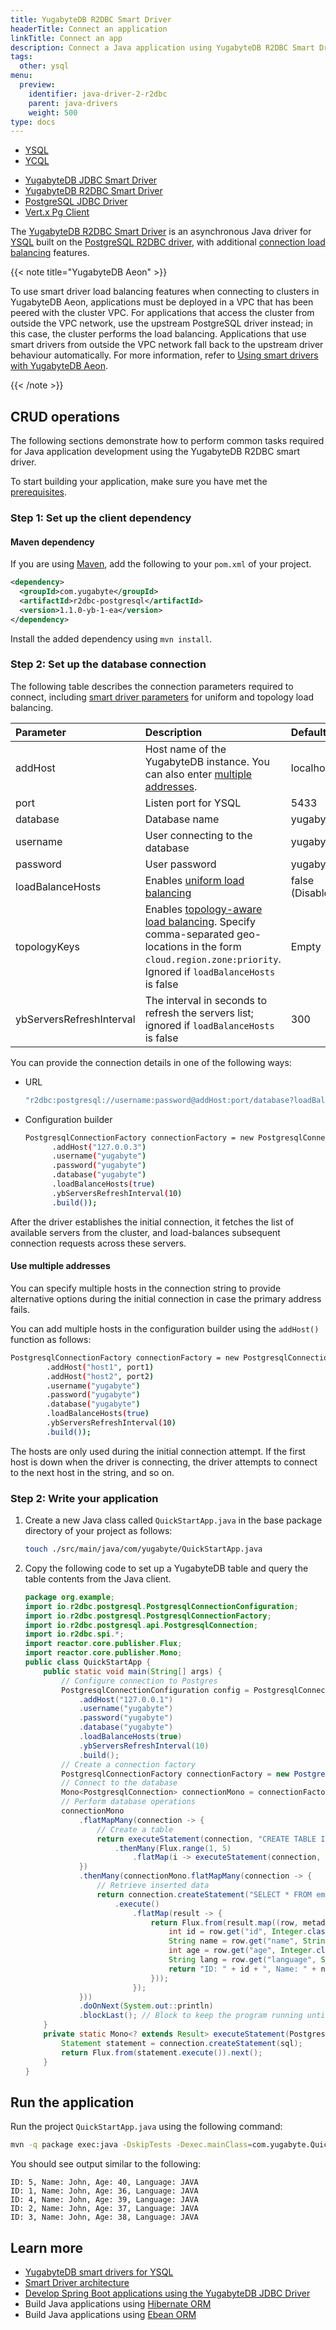 ```yaml
---
title: YugabyteDB R2DBC Smart Driver
headerTitle: Connect an application
linkTitle: Connect an app
description: Connect a Java application using YugabyteDB R2DBC Smart Driver for YSQL
tags:
  other: ysql
menu:
  preview:
    identifier: java-driver-2-r2dbc
    parent: java-drivers
    weight: 500
type: docs
---
```


<ul class="nav nav-tabs-alt nav-tabs-yb">
  <li class="active">
    <a href="../yugabyte-jdbc/" class="nav-link">
      YSQL
    </a>
  </li>
  <li>
    <a href="../ycql/" class="nav-link">
      YCQL
    </a>
  </li>
</ul>

<ul class="nav nav-tabs-alt nav-tabs-yb">

  <li >
    <a href="../yugabyte-jdbc/" class="nav-link">
      <i class="icon-postgres" aria-hidden="true"></i>
      YugabyteDB JDBC Smart Driver
    </a>
  </li>

  <li >
    <a href="../yb-r2dbc/" class="nav-link active">
      <i class="icon-postgres" aria-hidden="true"></i>
      YugabyteDB R2DBC Smart Driver
    </a>
  </li>

  <li >
    <a href="../postgres-jdbc/" class="nav-link">
      <i class="icon-postgres" aria-hidden="true"></i>
      PostgreSQL JDBC Driver
    </a>
  </li>

  <li >
    <a href="../ysql-vertx-pg-client/" class="nav-link">
      <i class="icon-postgres" aria-hidden="true"></i>
      Vert.x Pg Client
    </a>
  </li>
</ul>

The [YugabyteDB R2DBC Smart Driver](https://github.com/yugabyte/r2dbc-postgresql) is an asynchronous Java driver for [YSQL](../../../api/ysql/) built on the [PostgreSQL R2DBC driver](https://github.com/pgjdbc/r2dbc-postgresql), with additional [connection load balancing](../../smart-drivers/) features.

{{< note title="YugabyteDB Aeon" >}}

To use smart driver load balancing features when connecting to clusters in YugabyteDB Aeon, applications must be deployed in a VPC that has been peered with the cluster VPC. For applications that access the cluster from outside the VPC network, use the upstream PostgreSQL driver instead; in this case, the cluster performs the load balancing. Applications that use smart drivers from outside the VPC network fall back to the upstream driver behaviour automatically. For more information, refer to [Using smart drivers with YugabyteDB Aeon](../../smart-drivers/#using-smart-drivers-with-yugabytedb-aeon).

{{< /note >}}

## CRUD operations

The following sections demonstrate how to perform common tasks required for Java application development using the YugabyteDB R2DBC smart driver.

To start building your application, make sure you have met the [prerequisites](../#prerequisites).

### Step 1: Set up the client dependency

#### Maven dependency

If you are using [Maven](https://maven.apache.org/guides/development/guide-building-maven.html), add the following to your `pom.xml` of your project.

```xml
<dependency>
  <groupId>com.yugabyte</groupId>
  <artifactId>r2dbc-postgresql</artifactId>
  <version>1.1.0-yb-1-ea</version>
</dependency>
```

Install the added dependency using `mvn install`.

### Step 2: Set up the database connection

The following table describes the connection parameters required to connect, including [smart driver parameters](../../smart-drivers/) for uniform and topology load balancing.

| Parameter | Description | Default |
| :-------- | :---------- | :------ |
| addHost | Host name of the YugabyteDB instance. You can also enter [multiple addresses](#use-multiple-addresses). | localhost |
| port | Listen port for YSQL | 5433 |
| database | Database name | yugabyte |
| username | User connecting to the database | yugabyte |
| password | User password | yugabyte |
| loadBalanceHosts | Enables [uniform load balancing](../../smart-drivers/#cluster-aware-load-balancing) | false (Disabled) |
| topologyKeys | Enables [topology-aware load balancing](../../smart-drivers/#topology-aware-load-balancing). Specify comma-separated geo-locations in the form `cloud.region.zone:priority`. Ignored if `loadBalanceHosts` is false | Empty |
| ybServersRefreshInterval | The interval in seconds to refresh the servers list; ignored if `loadBalanceHosts` is false | 300 |

You can provide the connection details in one of the following ways:

- URL

  ```sh
  "r2dbc:postgresql://username:password@addHost:port/database?loadBalanceHosts=true"
  ```

- Configuration builder

  ```sh
  PostgresqlConnectionFactory connectionFactory = new PostgresqlConnectionFactory(PostgresqlConnectionConfiguration.builder()
        .addHost("127.0.0.3")
        .username("yugabyte")
        .password("yugabyte")
        .database("yugabyte")
        .loadBalanceHosts(true)
        .ybServersRefreshInterval(10)
        .build());
  ```

After the driver establishes the initial connection, it fetches the list of available servers from the cluster, and load-balances subsequent connection requests across these servers.

#### Use multiple addresses

You can specify multiple hosts in the connection string to provide alternative options during the initial connection in case the primary address fails.

You can add multiple hosts in the configuration builder using the `addHost()` function as follows:

```sh
PostgresqlConnectionFactory connectionFactory = new PostgresqlConnectionFactory(PostgresqlConnectionConfiguration.builder()
        .addHost("host1", port1)
        .addHost("host2", port2)
        .username("yugabyte")
        .password("yugabyte")
        .database("yugabyte")
        .loadBalanceHosts(true)
        .ybServersRefreshInterval(10)
        .build());
```

The hosts are only used during the initial connection attempt. If the first host is down when the driver is connecting, the driver attempts to connect to the next host in the string, and so on.

### Step 2: Write your application

1. Create a new Java class called `QuickStartApp.java` in the base package directory of your project as follows:

    ```sh
    touch ./src/main/java/com/yugabyte/QuickStartApp.java
    ```

1. Copy the following code to set up a YugabyteDB table and query the table contents from the Java client.

    ```java
    package org.example;
    import io.r2dbc.postgresql.PostgresqlConnectionConfiguration;
    import io.r2dbc.postgresql.PostgresqlConnectionFactory;
    import io.r2dbc.postgresql.api.PostgresqlConnection;
    import io.r2dbc.spi.*;
    import reactor.core.publisher.Flux;
    import reactor.core.publisher.Mono;
    public class QuickStartApp {
        public static void main(String[] args) {
            // Configure connection to Postgres
            PostgresqlConnectionConfiguration config = PostgresqlConnectionConfiguration.builder()
                .addHost("127.0.0.1")
                .username("yugabyte")
                .password("yugabyte")
                .database("yugabyte")
                .loadBalanceHosts(true)
                .ybServersRefreshInterval(10)
                .build();
            // Create a connection factory
            PostgresqlConnectionFactory connectionFactory = new PostgresqlConnectionFactory(config);
            // Connect to the database
            Mono<PostgresqlConnection> connectionMono = connectionFactory.create();
            // Perform database operations
            connectionMono
                .flatMapMany(connection -> {
                    // Create a table
                    return executeStatement(connection, "CREATE TABLE IF NOT EXISTS employees (id SERIAL PRIMARY KEY, name VARCHAR(255), age int, language VARCHAR(255))")
                        .thenMany(Flux.range(1, 5)
                            .flatMap(i -> executeStatement(connection, "INSERT INTO employees (id,name,age,language) VALUES (" + i + ", 'John', " + (i + 35) + ", 'JAVA')")));
                })
                .thenMany(connectionMono.flatMapMany(connection -> {
                    // Retrieve inserted data
                    return connection.createStatement("SELECT * FROM employees")
                        .execute()
                            .flatMap(result -> {
                                return Flux.from(result.map((row, metadata) -> {
                                    int id = row.get("id", Integer.class);
                                    String name = row.get("name", String.class);
                                    int age = row.get("age", Integer.class);
                                    String lang = row.get("language", String.class);
                                    return "ID: " + id + ", Name: " + name + ", Age: " + age + ", Language: " + lang ;
                                }));
                            });
                }))
                .doOnNext(System.out::println)
                .blockLast(); // Block to keep the program running until all operations are completed
        }
        private static Mono<? extends Result> executeStatement(PostgresqlConnection connection, String sql) {
            Statement statement = connection.createStatement(sql);
            return Flux.from(statement.execute()).next();
        }
    }
    ```

## Run the application

Run the project `QuickStartApp.java` using the following command:

```sh
mvn -q package exec:java -DskipTests -Dexec.mainClass=com.yugabyte.QuickStartApp
```

You should see output similar to the following:

```text
ID: 5, Name: John, Age: 40, Language: JAVA
ID: 1, Name: John, Age: 36, Language: JAVA
ID: 4, Name: John, Age: 39, Language: JAVA
ID: 2, Name: John, Age: 37, Language: JAVA
ID: 3, Name: John, Age: 38, Language: JAVA
```

## Learn more

- [YugabyteDB smart drivers for YSQL](../../smart-drivers/)
- [Smart Driver architecture](https://github.com/yugabyte/yugabyte-db/blob/master/architecture/design/smart-driver.md)
- [Develop Spring Boot applications using the YugabyteDB JDBC Driver](/stable/integrations/spring-framework/sdyb/)
- Build Java applications using [Hibernate ORM](../hibernate/)
- Build Java applications using [Ebean ORM](../ebean/)
